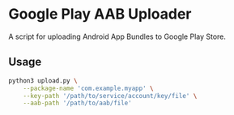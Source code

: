 # Google Play AAB Uploader

A script for uploading Android App Bundles to Google Play Store.

## Usage

```sh
python3 upload.py \
    --package-name 'com.example.myapp' \
    --key-path '/path/to/service/account/key/file' \
    --aab-path '/path/to/aab/file'
```
